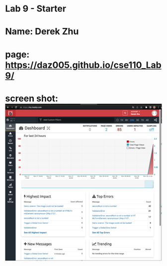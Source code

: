 # Lab 9 - Starter

# Name: Derek Zhu

# page: https://daz005.github.io/cse110_Lab9/

# screen shot:![Alt text](./trackjs_screenshot.png?raw=true "lab9")

